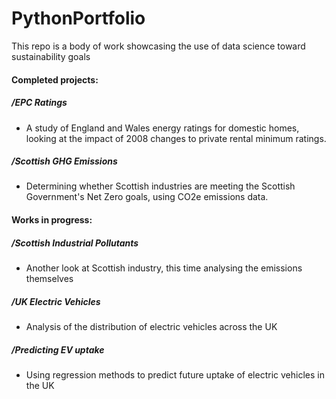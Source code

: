 # PythonPortfolio
This repo is a body of work showcasing the use of data science toward sustainability goals

#### Completed projects:
##### /EPC Ratings
- A study of England and Wales energy ratings for domestic homes, looking at the impact of 2008 changes to private rental minimum ratings.
##### /Scottish GHG Emissions
- Determining whether Scottish industries are meeting the Scottish Government's Net Zero goals, using CO2e emissions data.


#### Works in progress:
##### /Scottish Industrial Pollutants
- Another look at Scottish industry, this time analysing the emissions themselves
##### /UK Electric Vehicles
- Analysis of the distribution of electric vehicles across the UK
##### /Predicting EV uptake
- Using regression methods to predict future uptake of electric vehicles in the UK
